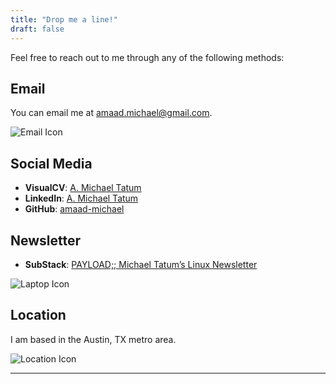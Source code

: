 ```yaml
---
title: "Drop me a line!"
draft: false
---
```


Feel free to reach out to me through any of the following methods:

## Email
You can email me at [amaad.michael@gmail.com](mailto:amaad.michael@gmail.com).

![Email Icon](/images/stephen-harlan-NYTa57zrmQ0-unsplash.jpg#center)

## Social Media
- **VisualCV**: [A. Michael Tatum](https://my.visualcv.com/michaeltatum/)
- **LinkedIn**: [A. Michael Tatum](https://www.linkedin.com/in/amaadmichael/)
- **GitHub**: [amaad-michael](https://github.com/amaad-michael/)

## Newsletter
- **SubStack**: [PAYLOAD;; Michael Tatum’s Linux Newsletter](https://amaadmichael.substack.com/welcome/)

![Laptop Icon](/images/nail-gilfanov-TuyneoFacJg-unsplash.jpg#center)

## Location
I am based in the Austin, TX metro area.

![Location Icon](/images/daniel-l-wIKlZf8Jg4c-unsplash.jpg#center)

---

